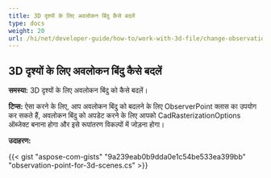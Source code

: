 ```yaml
---
title: 3D दृश्यों के लिए अवलोकन बिंदु कैसे बदलें
type: docs
weight: 20
url: /hi/net/developer-guide/how-to/work-with-3d-file/change-observation-point-for-3d-scenes/
---
```


## **3D दृश्यों के लिए अवलोकन बिंदु कैसे बदलें**

**समस्या:** 3D दृश्यों के लिए अवलोकन बिंदु को कैसे बदलें।

**टिप्स:** ऐसा करने के लिए, आप अवलोकन बिंदु को बदलने के लिए ObserverPoint क्लास का उपयोग कर सकते हैं, अवलोकन बिंदु को अपडेट करने के लिए आपको CadRasterizationOptions ऑब्जेक्ट बनाना होगा और इसे रूपांतरण विकल्पों में जोड़ना होगा।

**उदाहरण:**

{{< gist "aspose-com-gists" "9a239eab0b9dda0e1c54be533ea399bb" "observation-point-for-3d-scenes.cs" >}}
